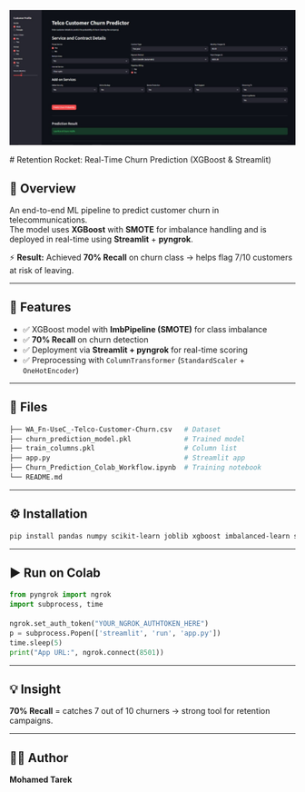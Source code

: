 <p align="center">
  <img src="Deployment_Page.jpg" alt="Deployment Screenshot" width="700">
</p>
#  Retention Rocket: Real-Time Churn Prediction (XGBoost & Streamlit)

## 📌 Overview
An end-to-end ML pipeline to predict customer churn in telecommunications.  
The model uses **XGBoost** with **SMOTE** for imbalance handling and is deployed in real-time using **Streamlit** + **pyngrok**.  

⚡ **Result:** Achieved **70% Recall** on churn class → helps flag 7/10 customers at risk of leaving.  

---

## 🚀 Features
- ✅ XGBoost model with **ImbPipeline (SMOTE)** for class imbalance  
- ✅ **70% Recall** on churn detection  
- ✅ Deployment via **Streamlit + pyngrok** for real-time scoring  
- ✅ Preprocessing with `ColumnTransformer` (`StandardScaler` + `OneHotEncoder`)  

---

## 📂 Files
```bash
├── WA_Fn-UseC_-Telco-Customer-Churn.csv   # Dataset
├── churn_prediction_model.pkl             # Trained model
├── train_columns.pkl                      # Column list
├── app.py                                 # Streamlit app
├── Churn_Prediction_Colab_Workflow.ipynb  # Training notebook
└── README.md
```

---

## ⚙️ Installation
```bash
pip install pandas numpy scikit-learn joblib xgboost imbalanced-learn streamlit pyngrok
```

---

## ▶️ Run on Colab
```python
from pyngrok import ngrok
import subprocess, time

ngrok.set_auth_token("YOUR_NGROK_AUTHTOKEN_HERE")
p = subprocess.Popen(['streamlit', 'run', 'app.py'])
time.sleep(5)
print("App URL:", ngrok.connect(8501))
```

---

## 💡 Insight
**70% Recall** = catches 7 out of 10 churners → strong tool for retention campaigns.  

---

## 👨‍💻 Author
**Mohamed Tarek**
